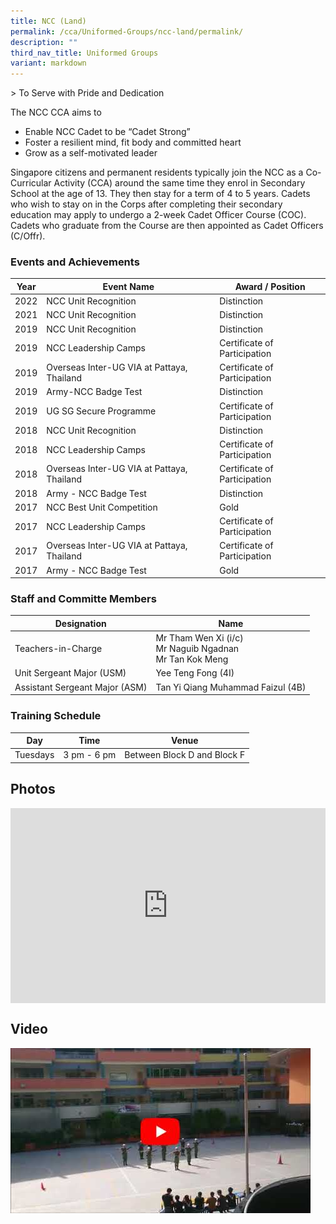 ```yaml
---
title: NCC (Land)
permalink: /cca/Uniformed-Groups/ncc-land/permalink/
description: ""
third_nav_title: Uniformed Groups
variant: markdown
---
```

&gt; To Serve with Pride and Dedication

The NCC CCA aims to  

*   Enable NCC Cadet to be “Cadet Strong”
*   Foster a resilient mind, fit body and committed heart
*   Grow as a self-motivated leader

Singapore citizens and permanent residents typically join the NCC as a Co-Curricular Activity (CCA) around the same time they enrol in Secondary School at the age of 13. They then stay for a term of 4 to 5 years. Cadets who wish to stay on in the Corps after completing their secondary education may apply to undergo a 2-week Cadet Officer Course (COC). Cadets who graduate from the Course are then appointed as Cadet Officers (C/Offr).

### Events and Achievements

| Year | Event Name | Award / Position |
| --- | --- | --- |
| 2022 | NCC Unit Recognition | Distinction |
| 2021 | NCC Unit Recognition | Distinction |
| 2019 | NCC Unit Recognition | Distinction |
| 2019 | NCC Leadership Camps | Certificate of Participation |
| 2019 | Overseas Inter-UG VIA at Pattaya, Thailand | Certificate of Participation |
| 2019 | Army-NCC Badge Test | Distinction |
| 2019 | UG SG Secure Programme | Certificate of Participation |
| 2018 | NCC Unit Recognition | Distinction |
| 2018 | NCC Leadership Camps | Certificate of Participation |
| 2018 | Overseas Inter-UG VIA at Pattaya, Thailand | Certificate of Participation |
| 2018 | Army - NCC Badge Test | Distinction |
| 2017 | NCC Best Unit Competition | Gold |
| 2017 | NCC Leadership Camps | Certificate of Participation |
| 2017 | Overseas Inter-UG VIA at Pattaya, Thailand | Certificate of Participation |
| 2017 | Army - NCC Badge Test | Gold |


### Staff and Committe Members

| Designation | Name|
|---|---|
| Teachers-in-Charge 	| Mr Tham Wen Xi (i/c)<br>Mr Naguib Ngadnan<br>Mr Tan Kok Meng 	|
| Unit Sergeant Major (USM) 	| Yee Teng Fong (4I) 	|
| Assistant Sergeant Major (ASM) 	| Tan Yi Qiang Muhammad Faizul (4B) 	|

### Training Schedule

| Day | Time | Venue |
| --- | --- | --- |
| Tuesdays | 3 pm - 6 pm | Between Block D and Block F |

Photos
------
<div style="position:relative;width:100%;padding-bottom: 62%;height: 0; overflow: hidden;"><iframe style="position: absolute; top: 0; left: 0; width: 100%; height: 100%;" allowfullscreen="true" frameborder="0" src="https://docs.google.com/presentation/d/e/2PACX-1vTH893lfE0IAofeHlJSvwnQzk1sy3NFIQeowemLXVtEl6IkHJ4itvFPifnV6Jc9Q3LEECExol18zHKU/embed?start=false&amp;loop=false&amp;delayms=3000"></iframe></div>

Video
-----
[![NCC Fancy Drill](/images/mfss%20-%20ncc%20yt.jpg)](http://www.youtube.com/watch?v=W7IowZGW0DI/)